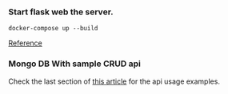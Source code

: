 ### Start flask web the server.

`docker-compose up --build`

[Reference](https://medium.com/@riken.mehta/full-stack-tutorial-flask-react-docker-420da3543c91)

### Mongo DB With sample CRUD api

Check the last section of [this article](https://medium.com/@riken.mehta/full-stack-tutorial-flask-react-docker-ee316a46e876) for the api usage examples.